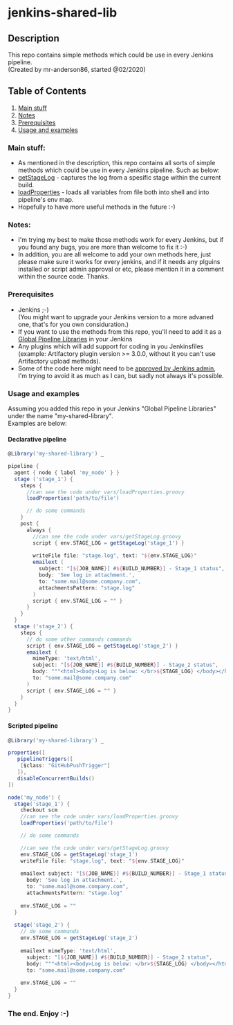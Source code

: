 # jenkins-shared-lib

## Description

This repo contains simple methods which could be use in every Jenkins pipeline.  
(Created by mr-anderson86, started @02/2020)

## Table of Contents

1. [Main stuff](#main-stuff)
2. [Notes](#notes)
3. [Prerequisites](#prerequisites)
4. [Usage and examples](#usage-and-examples)

### Main stuff:
* As mentioned in the description, this repo contains all sorts of simple methods which could be use in every Jenkins pipeline. Such as below:
* [getStageLog](vars/getStageLog.groovy) - captures the log from a spesific stage within the current build.
* [loadProperties](vars/loadProperties.groovy) - loads all variables from file both into shell and into pipeline's env map.
* Hopefully to have more useful methods in the future :-)

### Notes:
* I'm trying my best to make those methods work for every Jenkins, but if you found any bugs, you are more than welcome to fix it :-)
* In addition, you are all welcome to add your own methods here, just please make sure it works for every jenkins, and if it needs any plguins installed or script admin approval or etc, please mention it in a comment within the source code. Thanks.

### Prerequisites
* Jenkins ;-)  
(You might want to upgrade your Jenkins version to a more advaned one, that's for you own considuration.)
* If you want to use the methods from this repo, you'll need to add it as a [Global Pipeline Libraries](https://jenkins.io/doc/book/pipeline/shared-libraries/) in your Jenkins
* Any plugins which will add support for coding in you Jenkinsfiles   
(example: Artifactory plugin version >= 3.0.0, without it you can't use Artifactory upload methods).
* Some of the code here might need to be [approved by Jenkins admin](https://jenkins.io/doc/book/managing/script-approval/), I'm trying to avoid it as much as I can, but sadly not always it's possible.

### Usage and examples
Assuming you added this repo in your Jenkins "Global Pipeline Libraries" under the name "my-shared-library".  
Examples are below:

#### Declarative pipeline
```groovy
@Library('my-shared-library') _

pipeline {
  agent { node { label 'my_node' } }
  stage ('stage_1') {
    steps {
      //can see the code under vars/loadProperties.groovy
      loadProperties('path/to/file')

      // do some commands
    }
    post {
      always {
        //can see the code under vars/getStageLog.groovy
        script { env.STAGE_LOG = getStageLog('stage_1') }
        
        writeFile file: "stage.log", text: "${env.STAGE_LOG}"
        emailext (
          subject: "[${JOB_NAME}] #${BUILD_NUMBER}] - Stage_1 status",
          body: 'See log in attachment.',
          to: "some.mail@some.company.com",
          attachmentsPattern: "stage.log"
        )
        script { env.STAGE_LOG = "" }
      }
    }
  }
  stage ('stage_2') {
    steps {
      // do some other commands commands
      script { env.STAGE_LOG = getStageLog('stage_2') }
      emailext (
        mimeType: 'text/html',
        subject: "[${JOB_NAME}] #${BUILD_NUMBER}] - Stage_2 status",
        body: """<html><body>Log is below: </br>${STAGE_LOG} </body></html>""",
        to: "some.mail@some.company.com"
      )
      script { env.STAGE_LOG = "" }
    }
  }
}
```

#### Scripted pipeline
```groovy
@Library('my-shared-library') _

properties([
   pipelineTriggers([
    [$class: "GitHubPushTrigger"]
   ]),
   disableConcurrentBuilds()
])

node('my_node') {
  stage('stage_1') {
    checkout scm
    //can see the code under vars/loadProperties.groovy
    loadProperties('path/to/file')

    // do some commands

    //can see the code under vars/getStageLog.groovy
    env.STAGE_LOG = getStageLog('stage_1')
    writeFile file: "stage.log", text: "${env.STAGE_LOG}"
    
    emailext subject: "[${JOB_NAME}] #${BUILD_NUMBER}] - Stage_1 status",
      body: 'See log in attachment.',
      to: "some.mail@some.company.com",
      attachmentsPattern: "stage.log"
    
    env.STAGE_LOG = ""
  }
  
  stage('stage_2') {
    // do some commands
    env.STAGE_LOG = getStageLog('stage_2')
    
    emailext mimeType: 'text/html',
      subject: "[${JOB_NAME}] #${BUILD_NUMBER}] - Stage_2 status",
      body: """<html><body>Log is below: </br>${STAGE_LOG} </body></html>""",
      to: "some.mail@some.company.com"
    
    env.STAGE_LOG = ""
  }
}
```

### The end. Enjoy :-)
